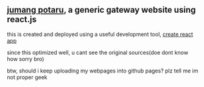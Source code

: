 ##  [jumang potaru](jumang4423.github.io/react-jumang), a generic gateway website using react.js

this is created and deployed using a useful development tool, [create react app](https://create-react-app.dev/)

since this optimized well, u cant see the original sources(doe dont know how sorry bro)

btw, should i keep uploading my webpages into github pages? plz tell me im not proper geek